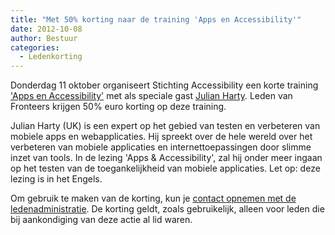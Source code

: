 ```yaml
---
title: "Met 50% korting naar de training 'Apps en Accessibility'"
date: 2012-10-08
author: Bestuur
categories:
  - Ledenkorting
---
```


Donderdag 11 oktober organiseert Stichting Accessibility een korte training ['Apps en Accessibility'](http://www.accessibility.nl/trainingen/julian-harty-apps-and-accessibility) met als speciale gast [Julian Harty](https://twitter.com/julianharty). Leden van Fronteers krijgen 50% euro korting op deze training.

Julian Harty (UK) is een expert op het gebied van testen en verbeteren van mobiele apps en webapplicaties. Hij spreekt over de hele wereld over het verbeteren van mobiele applicaties en internettoepassingen door slimme inzet van tools. In de lezing 'Apps & Accessibility', zal hij onder meer ingaan op het testen van de toegankelijkheid van mobiele applicaties. Let op: deze lezing is in het Engels.

Om gebruik te maken van de korting, kun je [contact opnemen met de ledenadministratie](/contact). De korting geldt, zoals gebruikelijk, alleen voor leden die bij aankondiging van deze actie al lid waren.
